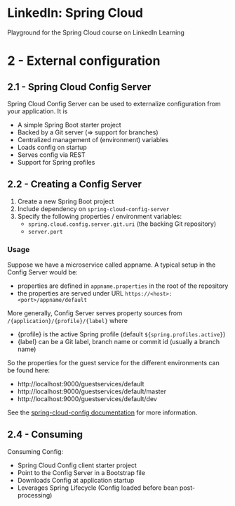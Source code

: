 # LinkedIn: Spring Cloud

Playground for the Spring Cloud course on LinkedIn Learning

# 2 - External configuration
 
## 2.1 - Spring Cloud Config Server

Spring Cloud Config Server can be used to externalize configuration from your application. It is

* A simple Spring Boot starter project
* Backed by a Git server (=> support for branches)
* Centralized management of (environment) variables
* Loads config on startup
* Serves config via REST
* Support for Spring profiles

## 2.2 - Creating a Config Server

1. Create a new Spring Boot project
2. Include dependency on `spring-cloud-config-server`
3. Specify the following properties / environment variables:
   - `spring.cloud.config.server.git.uri` (the backing Git repository)
   - `server.port`

### Usage

Suppose we have a microservice called appname. A typical setup in the Config Server would be:
* properties are defined in `appname.properties` in the root of the repository
* the properties are served under URL `https://<host>:<port>/appname/default`

More generally, Config Server serves property sources from `/{application}/{profile}/{label}` where
* {profile} is the active Spring profile (default `${spring.profiles.active}`)
* {label} can be a Git label, branch name or commit id (usually a branch name)

So the properties for the guest service for the different environments can be found here:
* http://localhost:9000/guestservices/default
* http://localhost:9000/guestservices/default/master
* http://localhost:9000/guestservices/default/dev
 
See the [spring-cloud-config documentation](https://cloud.spring.io/spring-cloud-config/reference/html/#_locating_remote_configuration_resources)
for more information.

## 2.4 - Consuming 
Consuming Config:
* Spring Cloud Config client starter project
* Point to the Config Server in a Bootstrap file
* Downloads Config at application startup
* Leverages Spring Lifecycle (Config loaded before bean post-processing) 